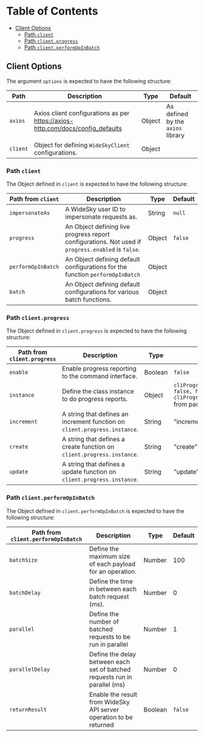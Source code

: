 # Table of Contents
<!-- toc -->

- [Client Options](#client-options)
  - [Path `client`](#path-client)
  - [Path `client.progress`](#path-clientprogress)
  - [Path `client.performOpInBatch`](#path-clientperformopinbatch)

<!-- tocstop -->

## Client Options
The argument `options` is expected to have the following structure:

| Path     | Description                                                                    | Type   | Default                           |
|----------|--------------------------------------------------------------------------------|--------|-----------------------------------|
| `axios`  | Axios client configurations as per https://axios-http.com/docs/config_defaults | Object | As defined by the `axios` library |
| `client` | Object for defining `WideSkyClient` configurations.                            | Object |                                   |

### Path `client`
The Object defined in `client` is expected to have the following structure:

| Path from `client` | Description                                                                                       | Type   | Default |
|--------------------|---------------------------------------------------------------------------------------------------|--------|---------|
| `impersonateAs`    | A WideSky user ID to impersonate requests as.                                                     | String | `null`  |
| `progress`         | An Object defining live progress report configurations. Not used if `progress.enabled` is `false`. | Object | `false` |
| `performOpInBatch` | An Object defining default configurations for the function `performOpInBatch`                      | Object |         |
| `batch`            | An Object defining default configurations for various batch functions.                             | Object |         |

### Path `client.progress`
The Object defined in `client.progress` is expected to have the following structure:

| Path from `client.progress` | Description                                                                | Type    | Default                                                                                                                            |
|-----------------------------|----------------------------------------------------------------------------|---------|------------------------------------------------------------------------------------------------------------------------------------|
| `enable`                    | Enable progress reporting to the command interface.                        | Boolean | `false`                                                                                                                            |
| `instance`                  | Define the class instance to do progress reports.                          | Object  | `cliProgress.MultiBar({clearOnComplete: false, hideCursor: true}, cliProgress.Presets.shades_classic)` from package `cli-progress` |
| `increment`                 | A string that defines an increment function on `client.progress.instance`. | String  | "increment"                                                                                                                        |
| `create`                    | A string that defines a create function on `client.progress.instance`.     | String  | "create"                                                                                                                           |
| `update`                    | A string that defines a update function on `client.progress.instance`.     | String  | "update"                                                                                                                           |

### Path `client.performOpInBatch`
The Object defined in `client.performOpInBatch` is expected to have the following structure:

| Path from `client.performOpInBatch` | Description                                                                | Type    | Default |
|-------------------------------------|----------------------------------------------------------------------------|---------|---------|
| `batchSize`                         | Define the maximum size of each payload for an operation.                  | Number  | 100     |
| `batchDelay`                        | Define the time in between each batch request (ms).                        | Number  | 0       |
| `parallel`                          | Define the number of batched requests to be run in parallel                | Number  | 1       |
| `parallelDelay`                     | Define the delay between each set of batched requests run in parallel (ms) | Number  | 0       |
| `returnResult`                      | Enable the result from WideSky API server operation to be returned         | Boolean | `false` |